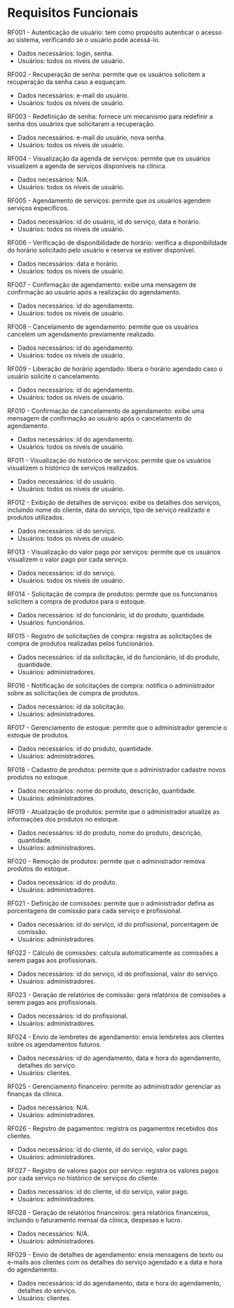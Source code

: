 # Requisitos Funcionais

RF001 - Autenticação de usuário: tem como propósito autenticar o acesso ao sistema, verificando se o usuário pode acessá-lo.
- Dados necessários: login, senha.
- Usuários: todos os níveis de usuário.

RF002 - Recuperação de senha: permite que os usuários solicitem a recuperação da senha caso a esqueçam.
- Dados necessários: e-mail do usuário.
- Usuários: todos os níveis de usuário.

RF003 - Redefinição de senha: fornece um mecanismo para redefinir a senha dos usuários que solicitaram a recuperação.
- Dados necessários: e-mail do usuário, nova senha.
- Usuários: todos os níveis de usuário.

RF004 - Visualização da agenda de serviços: permite que os usuários visualizem a agenda de serviços disponíveis na clínica.
- Dados necessários: N/A.
- Usuários: todos os níveis de usuário.

RF005 - Agendamento de serviços: permite que os usuários agendem serviços específicos.
- Dados necessários: id do usuário, id do serviço, data e horário.
- Usuários: todos os níveis de usuário.

RF006 - Verificação de disponibilidade de horário: verifica a disponibilidade do horário solicitado pelo usuário e reserva se estiver disponível.
- Dados necessários: data e horário.
- Usuários: todos os níveis de usuário.

RF007 - Confirmação de agendamento: exibe uma mensagem de confirmação ao usuário após a realização do agendamento.
- Dados necessários: id do agendamento.
- Usuários: todos os níveis de usuário.

RF008 - Cancelamento de agendamento: permite que os usuários cancelem um agendamento previamente realizado.
- Dados necessários: id do agendamento.
- Usuários: todos os níveis de usuário.

RF009 - Liberação de horário agendado: libera o horário agendado caso o usuário solicite o cancelamento.
- Dados necessários: id do agendamento.
- Usuários: todos os níveis de usuário.

RF010 - Confirmação de cancelamento de agendamento: exibe uma mensagem de confirmação ao usuário após o cancelamento do agendamento.
- Dados necessários: id do agendamento.
- Usuários: todos os níveis de usuário.

RF011 - Visualização do histórico de serviços: permite que os usuários visualizem o histórico de serviços realizados.
- Dados necessários: id do usuário.
- Usuários: todos os níveis de usuário.

RF012 - Exibição de detalhes de serviços: exibe os detalhes dos serviços, incluindo nome do cliente, data do serviço, tipo de serviço realizado e produtos utilizados.
- Dados necessários: id do serviço.
- Usuários: todos os níveis de usuário.

RF013 - Visualização do valor pago por serviços: permite que os usuários visualizem o valor pago por cada serviço.
- Dados necessários: id do serviço.
- Usuários: todos os níveis de usuário.

RF014 - Solicitação de compra de produtos: permite que os funcionários solicitem a compra de produtos para o estoque.
- Dados necessários: id do funcionário, id do produto, quantidade.
- Usuários: funcionários.

RF015 - Registro de solicitações de compra: registra as solicitações de compra de produtos realizadas pelos funcionários.
- Dados necessários: id da solicitação, id do funcionário, id do produto, quantidade.
- Usuários: administradores.

RF016 - Notificação de solicitações de compra: notifica o administrador sobre as solicitações de compra de produtos.
- Dados necessários: id da solicitação.
- Usuários: administradores.

RF017 - Gerenciamento de estoque: permite que o administrador gerencie o estoque de produtos.
- Dados necessários: id do produto, quantidade.
- Usuários: administradores.

RF018 - Cadastro de produtos: permite que o administrador cadastre novos produtos no estoque.
- Dados necessários: nome do produto, descrição, quantidade.
- Usuários: administradores.

RF019 - Atualização de produtos: permite que o administrador atualize as informações dos produtos no estoque.
- Dados necessários: id do produto, nome do produto, descrição, quantidade.
- Usuários: administradores.

RF020 - Remoção de produtos: permite que o administrador remova produtos do estoque.
- Dados necessários: id do produto.
- Usuários: administradores.

RF021 - Definição de comissões: permite que o administrador defina as porcentagens de comissão para cada serviço e profissional.
- Dados necessários: id do serviço, id do profissional, porcentagem de comissão.
- Usuários: administradores.

RF022 - Cálculo de comissões: calcula automaticamente as comissões a serem pagas aos profissionais.
- Dados necessários: id do serviço, id do profissional, valor do serviço.
- Usuários: administradores.

RF023 - Geração de relatórios de comissão: gera relatórios de comissões a serem pagas aos profissionais.
- Dados necessários: id do profissional.
- Usuários: administradores.

RF024 - Envio de lembretes de agendamento: envia lembretes aos clientes sobre os agendamentos futuros.
- Dados necessários: id do agendamento, data e hora do agendamento, detalhes do serviço.
- Usuários: clientes.

RF025 - Gerenciamento financeiro: permite ao administrador gerenciar as finanças da clínica.
- Dados necessários: N/A.
- Usuários: administradores.

RF026 - Registro de pagamentos: registra os pagamentos recebidos dos clientes.
- Dados necessários: id do cliente, id do serviço, valor pago.
- Usuários: administradores.

RF027 - Registro de valores pagos por serviço: registra os valores pagos por cada serviço no histórico de serviços do cliente.
- Dados necessários: id do cliente, id do serviço, valor pago.
- Usuários: administradores.

RF028 - Geração de relatórios financeiros: gera relatórios financeiros, incluindo o faturamento mensal da clínica, despesas e lucro.
- Dados necessários: N/A.
- Usuários: administradores.

RF029 - Envio de detalhes de agendamento: envia mensagens de texto ou e-mails aos clientes com os detalhes do serviço agendado e a data e hora do agendamento.
- Dados necessários: id do agendamento, data e hora do agendamento, detalhes do serviço.
- Usuários: clientes.

